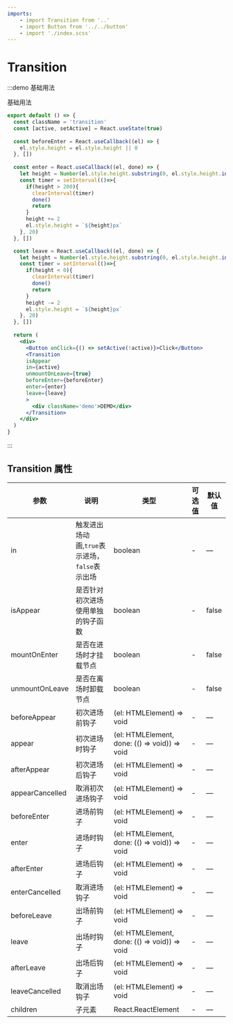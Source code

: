 ```yaml
---
imports:
    - import Transition from '..'
    - import Button from '../../button'
    - import './index.scss'
---
```


# Transition

:::demo 基础用法

基础用法

```jsx
export default () => {
  const className = 'transition'
  const [active, setActive] = React.useState(true)
  
  const beforeEnter = React.useCallback((el) => {
    el.style.height = el.style.height || 0
  }, [])
  
  const enter = React.useCallback((el, done) => {
    let height = Number(el.style.height.substring(0, el.style.height.indexOf('px')) || 0)
    const timer = setInterval(()=>{
      if(height > 200){
        clearInterval(timer)
        done()
        return
      }
      height += 2
      el.style.height = `${height}px`
    }, 20)
  }, [])

  const leave = React.useCallback((el, done) => {
    let height = Number(el.style.height.substring(0, el.style.height.indexOf('px')) || 200)
    const timer = setInterval(()=>{
      if(height < 0){
        clearInterval(timer)
        done()
        return
      }
      height -= 2
      el.style.height = `${height}px`
    }, 20)
  }, [])
  
  return (
    <div>
      <Button onClick={() => setActive(!active)}>Click</Button>
      <Transition
      isAppear
      in={active}
      unmountOnLeave={true}
      beforeEnter={beforeEnter}
      enter={enter}
      leave={leave}
      >
        <div className='demo'>DEMO</div>
      </Transition>
    </div>
  )
}

```

:::

## Transition 属性

| 参数   | 说明                                       | 类型            | 可选值 | 默认值 |
| ------ | ------------------------------------------ | --------------- | ------ | ------ |
| in   | 触发进出场动画,`true`表示进场，`false`表示出场 | boolean | -   | —      |
| isAppear | 是否针对初次进场使用单独的钩子函数            | boolean  | -  | false      |
| mountOnEnter | 是否在进场时才挂载节点            | boolean  | -  | false      |
| unmountOnLeave | 是否在离场时卸载节点            | boolean  | -  | false      |
| beforeAppear   | 初次进场前钩子            | (el: HTMLElement) => void  | -   | —      |
| appear   | 初次进场时钩子            | (el: HTMLElement, done: (() => void)) => void  | -   | —      |
| afterAppear   | 初次进场后钩子            | (el: HTMLElement) => void  | -   | —      |
| appearCancelled   | 取消初次进场钩子            | (el: HTMLElement) => void  | -   | —      |
| beforeEnter   | 进场前钩子            | (el: HTMLElement) => void  | -   | —      |
| enter   | 进场时钩子            | (el: HTMLElement, done: (() => void)) => void  | -   | —      |
| afterEnter   | 进场后钩子            | (el: HTMLElement) => void  | -   | —      |
| enterCancelled   | 取消进场钩子            | (el: HTMLElement) => void  | -   | —      |
| beforeLeave   | 出场前钩子            | (el: HTMLElement) => void  | -   | —      |
| leave   | 出场时钩子            | (el: HTMLElement, done: (() => void)) => void  | -   | —      |
| afterLeave   | 出场后钩子            | (el: HTMLElement) => void  | -   | —      |
| leaveCancelled   | 取消出场钩子            | (el: HTMLElement) => void  | -   | —      |
| children   | 子元素            | React.ReactElement | -   | —      |
